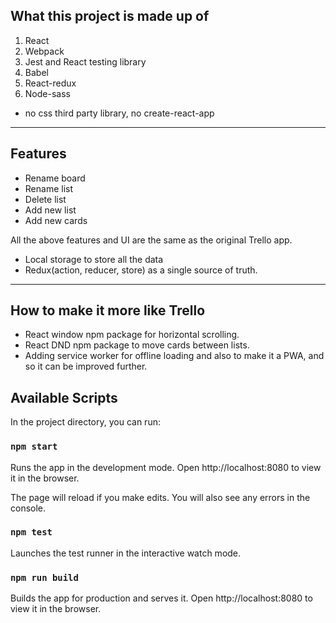 ## What this project is made up of

1. React
2. Webpack
3. Jest and React testing library
4. Babel
5. React-redux
6. Node-sass

- no css third party library, no create-react-app

---

## Features

- Rename board
- Rename list
- Delete list
- Add new list
- Add new cards

All the above features and UI are the same as the original Trello app.

- Local storage to store all the data
- Redux(action, reducer, store) as a single source of truth.

---

## How to make it more like Trello

- React window npm package for horizontal scrolling.
- React DND npm package to move cards between lists.
- Adding service worker for offline loading and also to make it a PWA,
  and so it can be improved further.

## Available Scripts

In the project directory, you can run:

### `npm start`

Runs the app in the development mode.
Open http://localhost:8080 to view it in the browser.

The page will reload if you make edits.
You will also see any errors in the console.

### `npm test`

Launches the test runner in the interactive watch mode.

### `npm run build`

Builds the app for production and serves it.
Open http://localhost:8080 to view it in the browser.
